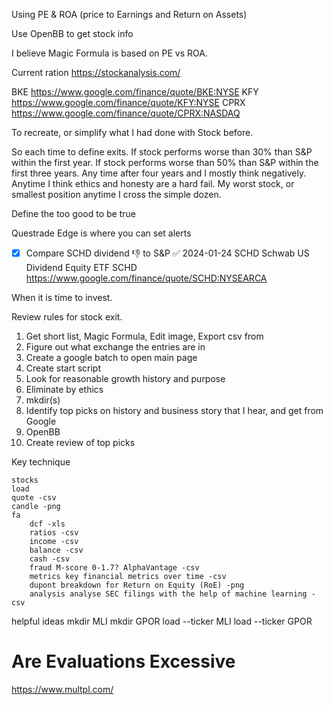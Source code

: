 Using PE & ROA (price to Earnings and Return on Assets)

Use OpenBB to get stock info

I believe Magic Formula is based on PE vs ROA.

Current ration
https://stockanalysis.com/

BKE https://www.google.com/finance/quote/BKE:NYSE
KFY https://www.google.com/finance/quote/KFY:NYSE
CPRX https://www.google.com/finance/quote/CPRX:NASDAQ


To recreate, or simplify what I had done with Stock before.

So each time to define exits.
If stock performs worse than 30% than S&P within the first year.
If stock performs worse than 50% than S&P within the first three years.
Any time after four years and I mostly think negatively.
Anytime I think ethics and honesty are a hard fail.
My worst stock, or smallest position anytime I cross the simple dozen.

Define the too good to be true

Questrade Edge is where you can set alerts

- [x] Compare SCHD dividend 👎 to S&P ✅ 2024-01-24
SCHD Schwab US Dividend Equity ETF
SCHD https://www.google.com/finance/quote/SCHD:NYSEARCA

When it is time to invest.

Review rules for stock exit.
1. Get short list, Magic Formula, Edit image, Export csv from
2. Figure out what exchange the entries are in
3. Create a google batch to open main page
5. Create start script
4. Look for reasonable growth history and purpose
5. Eliminate by ethics
6. mkdir(s)
8. Identify top picks on history and business story that I hear, and get from Google
7. OpenBB
8. Create review of top picks

Key technique
```
stocks
load
quote -csv
candle -png
fa
	dcf -xls
	ratios -csv
	income -csv
	balance -csv
	cash -csv
    fraud M-score 0-1.7? AlphaVantage -csv
	metrics key financial metrics over time -csv
	dupont breakdown for Return on Equity (RoE) -png
	analysis analyse SEC filings with the help of machine learning -csv
```

helpful ideas
mkdir MLI
mkdir GPOR
load --ticker MLI
load --ticker GPOR

# Are Evaluations Excessive
https://www.multpl.com/